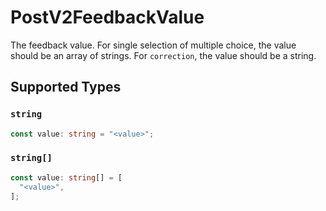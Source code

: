 # PostV2FeedbackValue

The feedback value. For single selection of multiple choice, the value should be an array of strings. For `correction`, the value should be a string.


## Supported Types

### `string`

```typescript
const value: string = "<value>";
```

### `string[]`

```typescript
const value: string[] = [
  "<value>",
];
```

